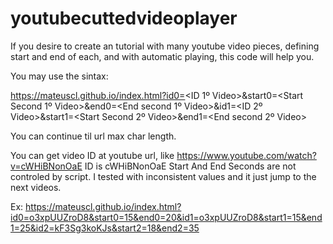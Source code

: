 # youtubecuttedvideoplayer
If you desire to create an tutorial with many youtube video pieces, defining start and end of each, and with automatic playing, this code will help you.

You may use the sintax:

https://mateuscl.github.io/index.html?id0=<ID 1º Video>&start0=<Start Second 1º Video>&end0=<End second 1º Video>&id1=<ID 2º Video>&start1=<Start Second 2º Video>&end1=<End second 2º Video>

You can continue til url max char length.

You can get video ID at youtube url, like
https://www.youtube.com/watch?v=cWHiBNonOaE
ID is cWHiBNonOaE
Start And End Seconds are not controled by script. I tested with inconsistent values and it just jump to the next videos.

Ex: https://mateuscl.github.io/index.html?id0=o3xpUUZroD8&start0=15&end0=20&id1=o3xpUUZroD8&start1=15&end1=25&id2=kF3Sg3koKJs&start2=18&end2=35
